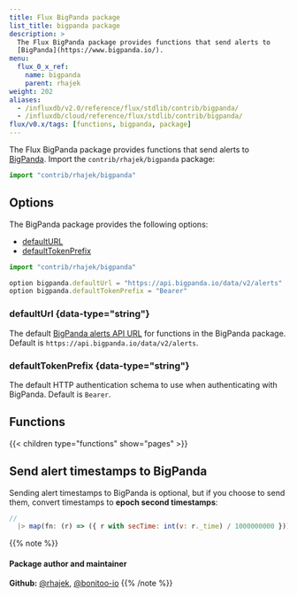 ```yaml
---
title: Flux BigPanda package
list_title: bigpanda package
description: >
  The Flux BigPanda package provides functions that send alerts to
  [BigPanda](https://www.bigpanda.io/).
menu:
  flux_0_x_ref:
    name: bigpanda
    parent: rhajek
weight: 202
aliases:
  - /influxdb/v2.0/reference/flux/stdlib/contrib/bigpanda/
  - /influxdb/cloud/reference/flux/stdlib/contrib/bigpanda/
flux/v0.x/tags: [functions, bigpanda, package]
---
```


The Flux BigPanda package provides functions that send alerts to
[BigPanda](https://www.bigpanda.io/).
Import the `contrib/rhajek/bigpanda` package:

```js
import "contrib/rhajek/bigpanda"
```

## Options
The BigPanda package provides the following options:

- [defaultURL](#defaulturl)
- [defaultTokenPrefix](#defaulttokenprefix)

```js
import "contrib/rhajek/bigpanda"

option bigpanda.defaultUrl = "https://api.bigpanda.io/data/v2/alerts"
option bigpanda.defaultTokenPrefix = "Bearer"
```

### defaultUrl {data-type="string"}
The default [BigPanda alerts API URL](https://docs.bigpanda.io/reference#alerts-how-it-works)
for functions in the BigPanda package.
Default is `https://api.bigpanda.io/data/v2/alerts`.

### defaultTokenPrefix {data-type="string"}
The default HTTP authentication schema to use when authenticating with BigPanda.
Default is `Bearer`.

## Functions
{{< children type="functions" show="pages" >}}

## Send alert timestamps to BigPanda
Sending alert timestamps to BigPanda is optional, but if you choose to send them,
convert timestamps to **epoch second timestamps**:

```js
//
  |> map(fn: (r) => ({ r with secTime: int(v: r._time) / 1000000000 }))
```

{{% note %}}
#### Package author and maintainer
**Github:** [@rhajek](https://github.com/rhajek), [@bonitoo-io](https://github.com/bonitoo-io)
{{% /note %}}
